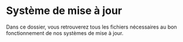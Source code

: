 # Système de mise à jour
Dans ce dossier, vous retrouverez tous les fichiers nécessaires au bon fonctionnement de nos systèmes de mise à jour.